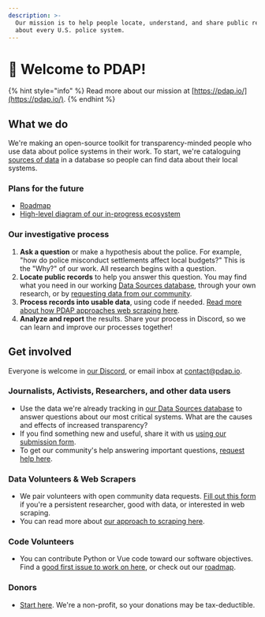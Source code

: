 ```yaml
---
description: >-
  Our mission is to help people locate, understand, and share public records
  about every U.S. police system.
---
```


# 👋 Welcome to PDAP!

{% hint style="info" %}
Read more about our mission at [https://pdap.io/](https://pdap.io/).
{% endhint %}

## What we do

We're making an open-source toolkit for transparency-minded people who use data about police systems in their work. To start, we're cataloguing [sources of data](activities/data-sources/) in a database so people can find data about their local systems.

### Plans for the future

* [Roadmap](https://github.com/orgs/Police-Data-Accessibility-Project/projects/24https:/github.com/orgs/Police-Data-Accessibility-Project/projects/24)
* [High-level diagram of our in-progress ecosystem](https://www.figma.com/file/19axhLZb0ejtlOWSFZcNAc/High-level-technical-diagram?type=whiteboard\&node-id=0%3A1\&t=Q51wVP3gfK4aSlED-1)

### Our investigative process

1. **Ask a question** or make a hypothesis about the police. For example, "how do police misconduct settlements affect local budgets?" This is the "Why?" of our work. All research begins with a question.
2. **Locate public records** to help you answer this question. You may find what you need in our working [Data Sources database](activities/data-sources/explore-data-sources.md), through your own research, or by [requesting data from our community](activities/data-sources/request-data.md).
3. **Process records into usable data**, using code if needed. [Read more about how PDAP approaches web scraping here](activities/data-scraping/).
4. **Analyze and report** the results. Share your process in Discord, so we can learn and improve our processes together!

## Get involved

Everyone is welcome in [our Discord](https://discord.gg/wMqex8nKZJ), or email inbox at [contact@pdap.io](mailto:contact@pdap.io).

### Journalists, Activists, Researchers, and other data users

* Use the data we're already tracking in [our Data Sources database](activities/data-sources/explore-data-sources.md) to answer questions about our most critical systems. What are the causes and effects of increased transparency?
* If you find something new and useful, share it with us [using our submission form](activities/share-data/contribute-data-sources.md).&#x20;
* To get our community's help answering important questions, [request help here](activities/data-sources/request-data.md).

### Data Volunteers & Web Scrapers

* We pair volunteers with open community data requests. [Fill out this form](https://airtable.com/shrS4PAZTYVT1zSq8) if you're a persistent researcher, good with data, or interested in web scraping.
* You can read more about [our approach to scraping here](activities/data-scraping/our-approach-to-scraping.md).

### Code Volunteers

* You can contribute Python or Vue code toward our software objectives. Find a [good first issue to work on here](https://github.com/orgs/Police-Data-Accessibility-Project/projects/25/views/1), or check out our [roadmap](https://github.com/orgs/Police-Data-Accessibility-Project/projects/24/views/1).

### Donors

* [Start here](https://pdap.io/contribute.html). We're a non-profit, so your donations may be tax-deductible.
